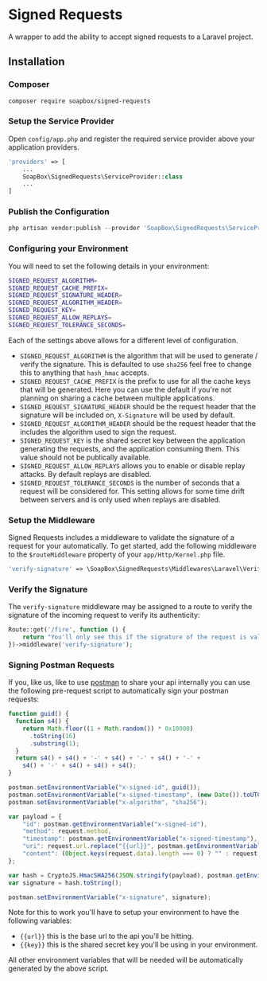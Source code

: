 # Signed Requests

A wrapper to add the ability to accept signed requests to a Laravel project.

## Installation

### Composer

```sh
composer require soapbox/signed-requests
```

### Setup the Service Provider

Open `config/app.php` and register the required service provider above your application providers.

```php
'providers' => [
    ...
    SoapBox\SignedRequests\ServiceProvider::class
    ...
]
```

### Publish the Configuration

```php
php artisan vendor:publish --provider 'SoapBox\SignedRequests\ServiceProvider'
```

### Configuring your Environment

You will need to set the following details in your environment:

```sh
SIGNED_REQUEST_ALGORITHM=
SIGNED_REQUEST_CACHE_PREFIX=
SIGNED_REQUEST_SIGNATURE_HEADER=
SIGNED_REQUEST_ALGORITHM_HEADER=
SIGNED_REQUEST_KEY=
SIGNED_REQUEST_ALLOW_REPLAYS=
SIGNED_REQUEST_TOLERANCE_SECONDS=
```

Each of the settings above allows for a different level of configuration.

  - `SIGNED_REQUEST_ALGORITHM` is the algorithm that will be used to generate / verify the signature. This is defaulted to use `sha256` feel free to change this to anything that `hash_hmac` accepts.
  - `SIGNED_REQUEST_CACHE_PREFIX` is the prefix to use for all the cache keys that will be generated. Here you can use the default if you're not planning on sharing a cache between multiple applications.
  - `SIGNED_REQUEST_SIGNATURE_HEADER` should be the request header that the signature will be included on, `X-Signature` will be used by default.
  - `SIGNED_REQUEST_ALGORITHM_HEADER` should be the request header that the includes the algorithm used to sign the request.
  - `SIGNED_REQUEST_KEY` is the shared secret key between the application generating the requests, and the application consuming them. This value should not be publically available.
  - `SIGNED_REQUEST_ALLOW_REPLAYS` allows you to enable or disable replay attacks. By default replays are disabled.
  - `SIGNED_REQUEST_TOLERANCE_SECONDS` is the number of seconds that a request will be considered for. This setting allows for some time drift between servers and is only used when replays are disabled.

### Setup the Middleware

Signed Requests includes a middleware to validate the signature of a request for your automatically. To get started, add the following middleware to the `$routeMiddleware` property of your `app/Http/Kernel.php` file.

```php
'verify-signature' => \SoapBox\SignedRequests\Middlewares\Laravel\VerifySignature::class
```

### Verify the Signature

The `verify-signature` middleware may be assigned to a route to verify the signature of the incoming request to verify its authenticity:

```php
Route::get('/fire', function () {
    return "You'll only see this if the signature of the request is valid!";
})->middleware('verify-signature');
```

### Signing Postman Requests

If you, like us, like to use [postman](https://www.getpostman.com/) to share your api internally you can use the following pre-request script to automatically sign your postman requests:

```js
function guid() {
  function s4() {
    return Math.floor((1 + Math.random()) * 0x10000)
      .toString(16)
      .substring(1);
  }
  return s4() + s4() + '-' + s4() + '-' + s4() + '-' +
    s4() + '-' + s4() + s4() + s4();
}

postman.setEnvironmentVariable("x-signed-id", guid());
postman.setEnvironmentVariable("x-signed-timestamp", (new Date()).toUTCString());
postman.setEnvironmentVariable("x-algorithm", "sha256");

var payload = {
    "id": postman.getEnvironmentVariable("x-signed-id"),
    "method": request.method,
    "timestamp": postman.getEnvironmentVariable("x-signed-timestamp"),
    "uri": request.url.replace("{{url}}", postman.getEnvironmentVariable("url")),
    "content": (Object.keys(request.data).length === 0) ? "" : request.data
};

var hash = CryptoJS.HmacSHA256(JSON.stringify(payload), postman.getEnvironmentVariable("key"));
var signature = hash.toString();

postman.setEnvironmentVariable("x-signature", signature);
```

Note for this to work you'll have to setup your environment to have the following variables:

  - `{{url}}` this is the base url to the api you'll be hitting.
  - `{{key}}` this is the shared secret key you'll be using in your environment.

All other environment variables that will be needed will be automatically generated by the above script.

